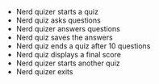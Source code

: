  * Nerd quizer starts a quiz
 * Nerd quiz asks questions
 * Nerd quizer answers questions
 * Nerd quiz saves the answers
 * Nerd quiz ends a quiz after 10 questions
 * Nerd quiz displays a final score
 * Nerd quizer starts another quiz 
 * Nerd quizer exits
